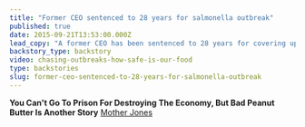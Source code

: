 ```yaml
---
title: "Former CEO sentenced to 28 years for salmonella outbreak"
published: true
date: 2015-09-21T13:53:00.000Z
lead_copy: "A former CEO has been sentenced to 28 years for covering up a salmonella outbreak that killed 9 Watch Chasing Outbreaks to see why the US still suffers from food poisoning."
backstory_type: backstory
video: chasing-outbreaks-how-safe-is-our-food
type: backstories
slug: former-ceo-sentenced-to-28-years-for-salmonella-outbreak
---
```


**You Can't Go To Prison For Destroying The Economy, But Bad Peanut Butter Is Another Story**
[Mother Jones](http://www.motherjones.com/environment/2015/09/food-producer-prison-sentence)

